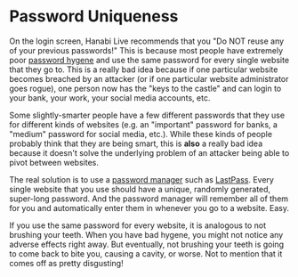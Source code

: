 # Password Uniqueness

On the login screen, Hanabi Live recommends that you "Do NOT reuse any of your previous passwords!" This is because most people have extremely poor [password hygene](https://marketingeq.com/password-hygiene/) and use the same password for every single website that they go to. This is a really bad idea because if one particular website becomes breached by an attacker (or if one particular website administrator goes rogue), one person now has the "keys to the castle" and can login to your bank, your work, your social media accounts, etc.

Some slightly-smarter people have a few different passwords that they use for different kinds of websites (e.g. an "important" password for banks, a "medium" password for social media, etc.). While these kinds of people probably think that they are being smart, this is **also** a really bad idea because it doesn't solve the underlying problem of an attacker being able to pivot between websites.

The real solution is to use a [password manager](https://www.pcmag.com/picks/the-best-password-managers) such as [LastPass](https://www.lastpass.com/). Every single website that you use should have a unique, randomly generated, super-long password. And the password manager will remember all of them for you and automatically enter them in whenever you go to a website. Easy.

If you use the same password for every website, it is analogous to not brushing your teeth. When you have bad hygene, you might not notice any adverse effects right away. But eventually, not brushing your teeth is going to come back to bite you, causing a cavity, or worse. Not to mention that it comes off as pretty disgusting!

<br />
